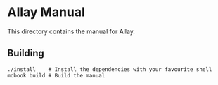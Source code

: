 # Allay Manual

This directory contains the manual for Allay.

## Building

```console
./install    # Install the dependencies with your favourite shell
mdbook build # Build the manual
```
